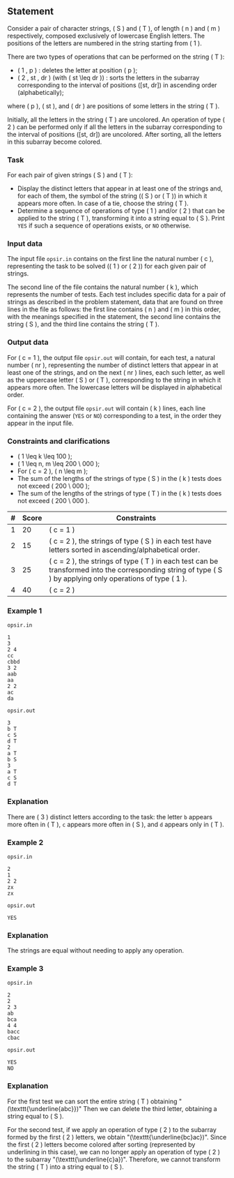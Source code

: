 ## Statement

Consider a pair of character strings, \( S \) and \( T \), of length \( n \) and \( m \) respectively, composed exclusively of lowercase English letters. The positions of the letters are numbered in the string starting from \( 1 \).

There are two types of operations that can be performed on the string \( T \):

* \( 1 \, p \) : deletes the letter at position \( p \);
* \( 2 \, st \, dr \) (with \( st \leq dr \)) : sorts the letters in the subarray corresponding to the interval of positions \([st, dr]\) in ascending order (alphabetically);

where \( p \), \( st \), and \( dr \) are positions of some letters in the string \( T \).

Initially, all the letters in the string \( T \) are uncolored. An operation of type \( 2 \) can be performed only if all the letters in the subarray corresponding to the interval of positions \([st, dr]\) are uncolored. After sorting, all the letters in this subarray become colored.

### Task

For each pair of given strings \( S \) and \( T \):

* Display the distinct letters that appear in at least one of the strings and, for each of them, the symbol of the string (\( S \) or \( T \)) in which it appears more often. In case of a tie, choose the string \( T \).
* Determine a sequence of operations of type \( 1 \) and/or \( 2 \) that can be applied to the string \( T \), transforming it into a string equal to \( S \). Print `YES` if such a sequence of operations exists, or `NO` otherwise.

### Input data

The input file `opsir.in` contains on the first line the natural number \( c \), representing the task to be solved (\( 1 \) or \( 2 \)) for each given pair of strings.

The second line of the file contains the natural number \( k \), which represents the number of tests. Each test includes specific data for a pair of strings as described in the problem statement, data that are found on three lines in the file as follows: the first line contains \( n \) and \( m \) in this order, with the meanings specified in the statement, the second line contains the string \( S \), and the third line contains the string \( T \).

### Output data

For \( c = 1 \), the output file `opsir.out` will contain, for each test, a natural number \( nr \), representing the number of distinct letters that appear in at least one of the strings, and on the next \( nr \) lines, each such letter, as well as the uppercase letter \( S \) or \( T \), corresponding to the string in which it appears more often. The lowercase letters will be displayed in alphabetical order.

For \( c = 2 \), the output file `opsir.out` will contain \( k \) lines, each line containing the answer (`YES` or `NO`) corresponding to a test, in the order they appear in the input file.

### Constraints and clarifications

* \( 1 \leq k \leq 100 \);
* \( 1 \leq n, m \leq 200 \ 000 \);
* For \( c = 2 \), \( n \leq m \);
* The sum of the lengths of the strings of type \( S \) in the \( k \) tests does not exceed \( 200 \ 000 \);
* The sum of the lengths of the strings of type \( T \) in the \( k \) tests does not exceed \( 200 \ 000 \).

| # | Score | Constraints |
| - | - | ------------ |
| 1 | 20 | \( c = 1 \) |
| 2 | 15 | \( c = 2 \), the strings of type \( S \) in each test have letters sorted in ascending/alphabetical order. |
| 3 | 25 | \( c = 2 \), the strings of type \( T \) in each test can be transformed into the corresponding string of type \( S \) by applying only operations of type \( 1 \). |
| 4 | 40 | \( c = 2 \) |

### Example 1

`opsir.in`
```
1 
3
2 4
cc
cbbd
3 2
aab
aa
2 2
ac
da
```

`opsir.out`
```
3
b T
c S
d T
2
a T
b S
3
a T
c S
d T
```

### Explanation

There are \( 3 \) distinct letters according to the task: the letter `b` appears more often in \( T \), `c` appears more often in \( S \), and `d` appears only in \( T \).

### Example 2

`opsir.in`
```
2 
1
2 2
zx
zx
```

`opsir.out`
```
YES
```

### Explanation

The strings are equal without needing to apply any operation.

### Example 3

`opsir.in`
```
2
2
2 3
ab
bca
4 4
bacc
cbac
```

`opsir.out`
```
YES
NO
```

### Explanation

For the first test we can sort the entire string \( T \) obtaining "\(\texttt{\underline{abc}}\)" Then we can delete the third letter, obtaining a string equal to \( S \).

For the second test, if we apply an operation of type \( 2 \) to the subarray formed by the first \( 2 \) letters, we obtain "\(\texttt{\underline{bc}ac}\)". Since the first \( 2 \) letters become colored after sorting (represented by underlining in this case), we can no longer apply an operation of type \( 2 \) to the subarray "\(\texttt{\underline{c}a}\)". Therefore, we cannot transform the string \( T \) into a string equal to \( S \).